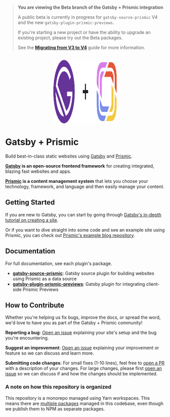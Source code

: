 > **You are viewing the Beta branch of the Gatsby + Prismic integration**
>
> A public beta is currently in progress for `gatsby-source-prismic` V4 and the
> new `gatsby-plugin-prismic-previews`.
>
> If you're starting a new project or have the ability to upgrade an existing
> project, please try out the Beta packages.
>
> See the
> [**Migrating from V3 to V4**](https://github.com/angeloashmore/gatsby-source-prismic/blob/beta/packages/gatsby-source-prismic/docs/migrating-from-v3-to-v4.md)
> guide for more information.

<div align="center">
  <br/>
  <div>
    <img width="200" height="200" src="media/gatsby-plus-prismic.svg" alt="Gatsby + Prismic" />
  </div>
</div>

# Gatsby + Prismic

Build best-in-class static websites using [Gatsby][gatsby] and
[Prismic][prismic].

**[Gatsby][gatsby] is an open-source frontend framework** for creating
integrated, blazing fast websites and apps.

**[Prismic][prismic] is a content management system** that lets you choose your
technology, framework, and language and then easily manage your content.

## Getting Started

If you are new to Gatsby, you can start by going through
[Gatsby's in-depth tutorial on creating a site](https://www.gatsbyjs.com/tutorial/).

Or if you want to dive straight into some code and see an example site using
Prismic, you can check out
[Prismic's example blog repository](https://github.com/prismicio/gatsby-blog).

## Documentation

For full documentation, see each plugin's package.

- [**gatsby-source-prismic**](./packages/gatsby-source-prismic): Gatsby source
  plugin for building websites using Prismic as a data source
- [**gatsby-plugin-prismic-previews**](./packages/gatsby-plugin-prismic-previews):
  Gatsby plugin for integrating client-side Prismic Previews

## How to Contribute

Whether you're helping us fix bugs, improve the docs, or spread the word, we'd
love to have you as part of the Gatsby + Prismic community!

**Reporting a bug**: [Open an issue][new-issue] explaining your site's setup and
the bug you're encountering.

**Suggest an improvement**: [Open an issue][new-issue] explaining your
improvement or feature so we can discuss and learn more.

**Submitting code changes**: For small fixes (1-10 lines), feel free to [open a
PR][pull-requests] with a description of your changes. For large changes, please
first [open an issue][new-issue] so we can discuss if and how the changes should
be implemented.

### A note on how this repository is organized

This repository is a monorepo managed using Yarn workspaces. This means there
are [multiple packages](./packages) managed in this codebase, even though we
publish them to NPM as separate packages.

[gatsby]: https://gatsbyjs.com/
[prismic]: https://prismic.io/
[new-issue]: https://github.com/angeloashmore/gatsby-source-prismic/issues/new
[pull-requests]: https://github.com/angeloashmore/gatsby-source-prismic/pulls

